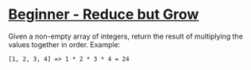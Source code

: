 # [Beginner - Reduce but Grow](https://www.codewars.com/kata/57f780909f7e8e3183000078)

Given a non-empty array of integers, return the result of multiplying the values together in order. Example:

```
[1, 2, 3, 4] => 1 * 2 * 3 * 4 = 24
```